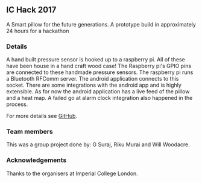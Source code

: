 ## IC Hack 2017

A Smart pillow for the future generations. A prototype build in approximately 24 hours for a hackathon

### Details

A hand built pressure sensor is hooked up to a raspberry pi. All of these have been house in a hand craft wood case! The Raspberry pi's GPIO pins are connected to these handmade pressure sensors. The raspberry pi runs a Bluetooth RFComm server. The android application connects to this socket. There are some integrations with the android app and is highly extensible. As for now the android application has a live feed of the pillow and a heat map. A failed go at alarm clock integration also happened in the process.

For more details see [GitHub](https://github.com/contactgsuraj/ICHack2017).

### Team members

This was a group project done by: G Suraj, Riku Murai and Will Woodacre.

### Acknowledgements
Thanks to the organisers at Imperial College London.

